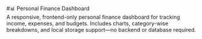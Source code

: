 #📊 Personal Finance Dashboard
<br>
A responsive, frontend-only personal finance dashboard for tracking income, expenses, and budgets. Includes charts, category-wise breakdowns, and local storage support—no backend or database required.
